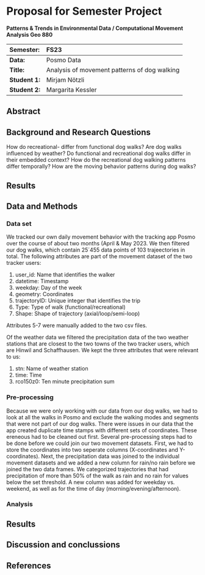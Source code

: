 # Proposal for Semester Project


<!-- 
Please render a pdf version of this Markdown document with the command below (in your bash terminal) and push this file to Github

quarto render Readme.md --to pdf
-->

**Patterns & Trends in Environmental Data / Computational Movement
Analysis Geo 880**

| Semester:      | FS23                                     |
|:---------------|:---------------------------------------- |
| **Data:**      | Posmo Data  |
| **Title:**     | Analysis of movement patterns of dog walking                |
| **Student 1:** | Mirjam Nötzli                        |
| **Student 2:** | Margarita Kessler                        |

## Abstract 
<!-- (50-60 words) -->

## Background and Research Questions
How do recreational- differ from functional dog walks? Are dog walks influenced by weather? Do functional and recreational dog walks differ in their embedded context? How do the recreational dog walking patterns differ temporally? How are the moving behavior patterns during dog walks? 


## Results


## Data and Methods

### Data set
We tracked our own daily movement behavior with the tracking app Posmo over the course of about two months (April & May 2023. We then filtered our dog walks, which contain 25´455 data points of 103 trajeectories in total. The following attributes are part of the movement dataset of the two tracker users:

1. user_id: Name that identifies the walker     
2. datetime: Timestamp
3. weekday: Day of the week 
4. geometry: Coordinates
5. trajectoryID: Unique integer that identifies the trip
6. Type: Type of walk (functional/recreational)       
7. Shape: Shape of trajectory (axial/loop/semi-loop)   

Attributes 5-7 were manually added to the two csv files. 

Of the weather data we filtered the precipitation data of the two weather stations that are closest to the two towns of the two tracker users, which are Hinwil and Schaffhausen. We kept the three attributes that were relevant to us:

1. stn: Name of weather station   
2. time: Time
3. rco150z0: Ten minute precipitation sum

### Pre-processing
Because we were only working with our data from our dog walks, we had to look at all the walks in Posmo and exclude the walking modes and segments that were not part of our dog walks. There were issues in our data that the app created duplicate time stamps with different sets of coordinates. These ereneous had to be cleaned out first. Several pre-processing steps had to be done before we could join our two movement datasets. First, we had to store the coordinates into two seperate columns (X-coordinates and Y-coordinates). Next, the precipitation data was joined to the individual movement datasets and we added a new column for rain/no rain before we joined the two data frames. We categorized trajectories that had precipitation of more than 50% of the walk as rain and no rain for values below the set threshold. A new column was added for weekday vs. weekend, as well as for the time of day (morning/evening/afternoon). 

### Analysis



## Results


## Discussion and conclussions


## References




